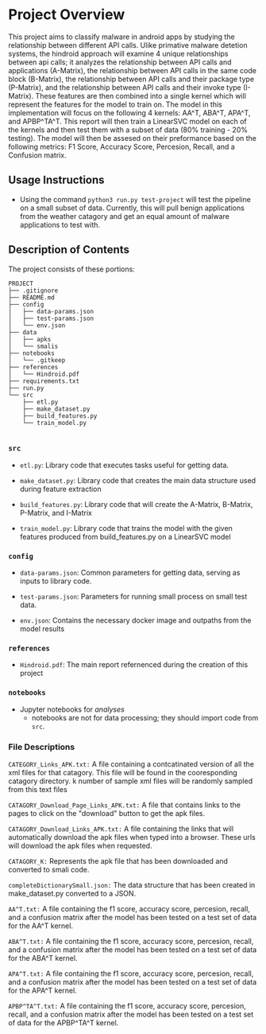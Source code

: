 
# Project Overview

This project aims to classify malware in android apps by studying the relationship between different API calls. Ulike primative malware detetion systems, the hindroid approach will examine 4 unique relationships between api calls; it analyzes the relationship between API calls and applications (A-Matrix), the relationship between API calls in the same code block (B-Matrix), the relationship between API calls and their package type (P-Matrix), and the relationship between API calls and their invoke type (I-Matrix). These features are then combined into a single kernel which will represent the features for the model to train on. The model in this implementation will focus on the following 4 kernels: AA^T, ABA^T, APA^T, and APBP^TA^T. This report will then train a LinearSVC model on each of the kernels and then test them with a subset of data (80% training - 20% testing). The model will then be assesed on their preformance based on the following metrics: F1 Score, Accuracy Score, Percesion, Recall, and a Confusion matrix. 

## Usage Instructions

* Using the command `python3 run.py test-project` will test the pipeline on a small subset of data. Currently, this will pull benign applications from the weather catagory and get an equal amount of malware applications to test with. 

## Description of Contents

The project consists of these portions:
```
PROJECT
├── .gitignore
├── README.md
├── config
│   ├── data-params.json
│   ├── test-params.json
│   └── env.json
├── data
│   ├── apks
│   └── smalis
├── notebooks
│   └── .gitkeep
├── references
│   └── Hindroid.pdf
├── requirements.txt
├── run.py
└── src
    ├── etl.py
    ├── make_dataset.py
    ├── build_features.py
    └── train_model.py
    
```

### `src`

* `etl.py`: Library code that executes tasks useful for getting data. 

* `make_dataset.py`: Library code that creates the main data structure used during feature extraction

* `build_features.py`: Library code that will create the A-Matrix, B-Matrix, P-Matrix, and I-Matrix

* `train_model.py`: Library code that trains the model with the given features produced from build_features.py on a LinearSVC model

### `config`

* `data-params.json`: Common parameters for getting data, serving as
  inputs to library code.
  
* `test-params.json`: Parameters for running small process on small
  test data.
  
* `env.json`: Contains the necessary docker image and outpaths from the model results
  
### `references`

* `Hindroid.pdf`: The main report refernenced during the creation of this project

### `notebooks`

* Jupyter notebooks for *analyses*
  - notebooks are not for data processing; they should import code
    from `src`.
    
    

### File Descriptions

`CATEGORY_Links_APK.txt:` A file containing a contcatinated version of all the xml
files for that catagory. This file will be found in the cooresponding catagory directory.
k number of sample xml files will be randomly sampled from this text files

`CATAGORY_Download_Page_Links_APK.txt:` A file that contains links to the pages to
click on the "download" button to get the apk files.

`CATAGORY_Download_Links_APK.txt:` A file containing the links that will automatically
download the apk files when typed into a browser. These urls will download the apk
files when requested.

`CATAGORY_K:` Represents the apk file that has been downloaded and converted to
smali code.

`completeDictionarySmall.json:` The data structure that has been created in make_dataset.py converted to a JSON.

`AA^T.txt:` A file containing the f1 score, accuracy score, percesion, recall, and a confusion matrix after the model has been tested on a test set of data for the AA^T kernel. 

`ABA^T.txt:` A file containing the f1 score, accuracy score, percesion, recall, and a confusion matrix after the model has been tested on a test set of data for the ABA^T kernel. 

`APA^T.txt:` A file containing the f1 score, accuracy score, percesion, recall, and a confusion matrix after the model has been tested on a test set of data for the APA^T kernel. 

`APBP^TA^T.txt:` A file containing the f1 score, accuracy score, percesion, recall, and a confusion matrix after the model has been tested on a test set of data for the APBP^TA^T kernel. 


